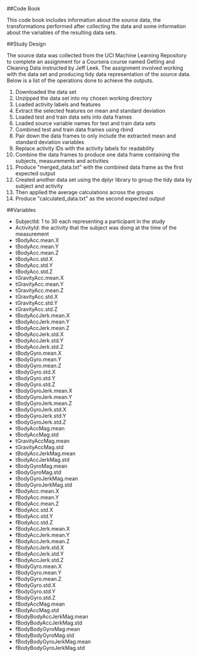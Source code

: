 ##Code Book

This code book includes information about the source data, the transformations performed after collecting the data and some information about the variables of the resulting data sets.

##Study Design

The source data was collected from the UCI Machine Learning Repository to complete an assignment for a Coursera course named Getting and Cleaning Data instructed by Jeff Leek. The assignment involved working with the data set and producing tidy data representation of the source data. Below is a list of the operations done to achieve the outputs.

1. Downloaded the data set
2. Unzipped the data set into my chosen working directory
3. Loaded activity labels and features
4. Extract the selected features on mean and standard deviation
5. Loaded test and train data sets into data frames
6. Loaded source variable names for test and train data sets
7. Combined test and train data frames using rbind
8. Pair down the data frames to only include the extracted mean and standard deviation variables
9. Replace activity IDs with the activity labels for readability
10. Combine the data frames to produce one data frame containing the subjects, measurements and activities
11. Produce "merged_data.txt" with the combined data frame as the first expected output
12. Created another data set using the dplyr library to group the tidy data by subject and activity
13. Then applied the average calculations across the groups
14. Produce "calculated_data.txt" as the second expected output


##Variables

* SubjectId: 1 to 30 each representing a participant in the study
* ActivityId: the activity that the subject was doing at the time of the measurement
* tBodyAcc.mean.X           
* tBodyAcc.mean.Y         
* tBodyAcc.mean.Z           
* tBodyAcc.std.X          
* tBodyAcc.std.Y           
* tBodyAcc.std.Z           
* tGravityAcc.mean.X        
* tGravityAcc.mean.Y   
* tGravityAcc.mean.Z       
* tGravityAcc.std.X        
* tGravityAcc.std.Y        
* tGravityAcc.std.Z        
* tBodyAccJerk.mean.X      
* tBodyAccJerk.mean.Y   
* tBodyAccJerk.mean.Z       
* tBodyAccJerk.std.X    
* tBodyAccJerk.std.Y       
* tBodyAccJerk.std.Z    
* tBodyGyro.mean.X        
* tBodyGyro.mean.Y       
* tBodyGyro.mean.Z        
* tBodyGyro.std.X        
* tBodyGyro.std.Y        
* tBodyGyro.std.Z       
* tBodyGyroJerk.mean.X      
* tBodyGyroJerk.mean.Y    
* tBodyGyroJerk.mean.Z    
* tBodyGyroJerk.std.X     
* tBodyGyroJerk.std.Y      
* tBodyGyroJerk.std.Z     
* tBodyAccMag.mean          
* tBodyAccMag.std          
* tGravityAccMag.mean
* tGravityAccMag.std      
* tBodyAccJerkMag.mean
* tBodyAccJerkMag.std      
* tBodyGyroMag.mean
* tBodyGyroMag.std
* tBodyGyroJerkMag.mean    
* tBodyGyroJerkMag.std    
* fBodyAcc.mean.X           
* fBodyAcc.mean.Y         
* fBodyAcc.mean.Z           
* fBodyAcc.std.X           
* fBodyAcc.std.Y            
* fBodyAcc.std.Z           
* fBodyAccJerk.mean.X       
* fBodyAccJerk.mean.Y      
* fBodyAccJerk.mean.Z      
* fBodyAccJerk.std.X       
* fBodyAccJerk.std.Y       
* fBodyAccJerk.std.Z       
* fBodyGyro.mean.X
* fBodyGyro.mean.Y        
* fBodyGyro.mean.Z
* fBodyGyro.std.X          
* fBodyGyro.std.Y           
* fBodyGyro.std.Z          
* fBodyAccMag.mean          
* fBodyAccMag.std         
* fBodyBodyAccJerkMag.mean
* fBodyBodyAccJerkMag.std  
* fBodyBodyGyroMag.mean    
* fBodyBodyGyroMag.std     
* fBodyBodyGyroJerkMag.mean
* fBodyBodyGyroJerkMag.std



